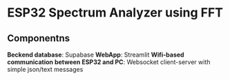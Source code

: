 # ESP32 Spectrum Analyzer using FFT

## Componentns

**Beckend database**: Supabase
**WebApp**: Streamlit
**Wifi-based communication between ESP32 and PC**: Websocket client-server with simple json/text messages

